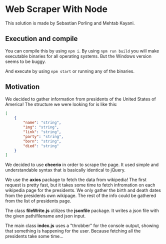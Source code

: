 # Web Scraper With Node

This solution is made by Sebastian Porling and Mehtab Kayani.

## Execution and compile

You can compile this by using `npm i`. By using `npm run build` you will make executable binaries for all operating systems. But the Windows version seems to be buggy.

And execute by using `npm start` or running any of the binaries.

## Motivation

We decided to gather information from presidents of the United States of America!
The structure we were looking for is like this:

```json
[
    {
        "name": "string",
        "img": "string",
        "link": "string",
        "party": "string",
        "born": "string",
        "died": "string"
    }
]
```

We decided to use **cheerio** in order to scrape the page. It used simple and understandable syntax that is basically identical to jQuery.

We use the **axios** package to fetch the data from wikipedia! The first request is pretty fast, but it takes some time to fetch infromation on each wikipedia page for the presidents. We only gather the birth and death dates from the presidents own wikipage. The rest of the info could be gathered from the list of presidents page.

The class **fileWrite.js** utilizes the **jsonfile** package. It writes a json file with the given path/filename and json input.

The main class **index.js** uses a "throbber" for the console output, showing that something is happening for the user. Because fetching all the presidents take some time...
